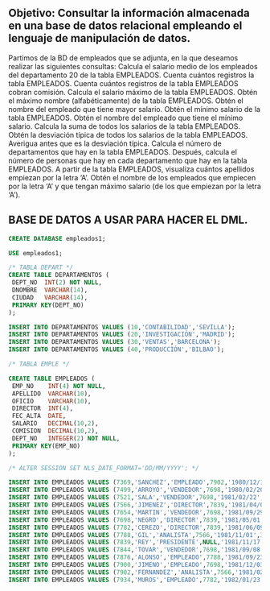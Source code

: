 ## Objetivo: Consultar la información almacenada en una base de datos relacional empleando el lenguaje de manipulación de datos.

Partimos de la BD de empleados que se adjunta, en la que deseamos realizar las siguientes consultas:
Calcula el salario medio de los empleados del departamento 20 de la tabla EMPLEADOS.
Cuenta cuántos registros la tabla EMPLEADOS.
Cuenta cuántos registros de la tabla EMPLEADOS cobran comisión.
Calcula el salario máximo de la tabla EMPLEADOS.
Obtén el máximo nombre (alfabéticamente) de la tabla EMPLEADOS.
Obtén el nombre del empleado que tiene mayor salario.
Obtén el mínimo salario de la tabla EMPLEADOS.
Obtén el nombre del empleado que tiene el mínimo salario.
Calcula la suma de todos los salarios de la tabla EMPLEADOS.
Obtén la desviación típica de todos los salarios de la tabla EMPLEADOS. Averigua antes que es la desviación típica.
Calcula el número de departamentos que hay en la tabla EMPLEADOS. Después,  calcula el número de personas que hay en cada departamento que hay en la tabla EMPLEADOS.
A partir de la tabla EMPLEADOS, visualiza cuántos apellidos empiezan por la letra ‘A’.
Obtén el nombre de los empleados que empiecen por la letra ‘A’ y que tengan máximo salario (de los que empiezan por la letra ‘A’).

## BASE DE DATOS A USAR PARA HACER EL DML.

```sql
CREATE DATABASE empleados1;

USE empleados1;

/* TABLA DEPART */
CREATE TABLE DEPARTAMENTOS (
 DEPT_NO  INT(2) NOT NULL,
 DNOMBRE  VARCHAR(14), 
 CIUDAD   VARCHAR(14),
 PRIMARY KEY(DEPT_NO)
);

INSERT INTO DEPARTAMENTOS VALUES (10,'CONTABILIDAD','SEVILLA');
INSERT INTO DEPARTAMENTOS VALUES (20,'INVESTIGACIÓN','MADRID');
INSERT INTO DEPARTAMENTOS VALUES (30,'VENTAS','BARCELONA');
INSERT INTO DEPARTAMENTOS VALUES (40,'PRODUCCIÓN','BILBAO');

/* TABLA EMPLE */

CREATE TABLE EMPLEADOS (
 EMP_NO    INT(4) NOT NULL,
 APELLIDO  VARCHAR(10),
 OFICIO    VARCHAR(10),
 DIRECTOR  INT(4),
 FEC_ALTA  DATE,
 SALARIO   DECIMAL(10,2),
 COMISION  DECIMAL(10,2),
 DEPT_NO   INTEGER(2) NOT NULL,
 PRIMARY KEY(EMP_NO)
);

/* ALTER SESSION SET NLS_DATE_FORMAT='DD/MM/YYYY'; */

INSERT INTO EMPLEADOS VALUES (7369,'SANCHEZ','EMPLEADO',7902,'1980/12/17',104000,NULL,20);
INSERT INTO EMPLEADOS VALUES (7499,'ARROYO','VENDEDOR',7698,'1980/02/20',208000,39000,30);
INSERT INTO EMPLEADOS VALUES (7521,'SALA','VENDEDOR',7698,'1981/02/22',162500,65000,30);
INSERT INTO EMPLEADOS VALUES (7566,'JIMENEZ','DIRECTOR',7839,'1981/04/02',386750,NULL,20);
INSERT INTO EMPLEADOS VALUES (7654,'MARTIN','VENDEDOR',7698,'1981/09/29',162500,182000,30);
INSERT INTO EMPLEADOS VALUES (7698,'NEGRO','DIRECTOR',7839,'1981/05/01',370500,NULL,30);
INSERT INTO EMPLEADOS VALUES (7782,'CEREZO','DIRECTOR',7839,'1981/06/09',318500,NULL,10);
INSERT INTO EMPLEADOS VALUES (7788,'GIL','ANALISTA',7566,'1981/11/01',390000,NULL,20);
INSERT INTO EMPLEADOS VALUES (7839,'REY','PRESIDENTE',NULL,'1981/11/17',650000,NULL,10);
INSERT INTO EMPLEADOS VALUES (7844,'TOVAR','VENDEDOR',7698,'1981/09/08',195000,0,30);
INSERT INTO EMPLEADOS VALUES (7876,'ALONSO','EMPLEADO',7788,'1981/09/23',143000,NULL,20);
INSERT INTO EMPLEADOS VALUES (7900,'JIMENO','EMPLEADO',7698,'1981/12/03',123500,NULL,30);
INSERT INTO EMPLEADOS VALUES (7902,'FERNANDEZ','ANALISTA',7566,'1981/02/03',390000,NULL,20);
INSERT INTO EMPLEADOS VALUES (7934,'MUROS','EMPLEADO',7782,'1982/01/23',169000,NULL,10);

